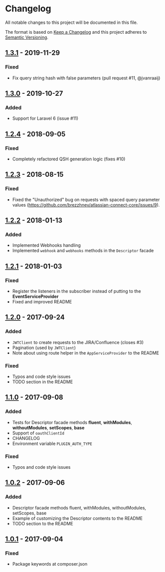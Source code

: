 # Changelog

All notable changes to this project will be documented in this file.

The format is based on [Keep a Changelog](http://keepachangelog.com/en/1.0.0/)
and this project adheres to [Semantic Versioning](http://semver.org/spec/v2.0.0.html).

## [1.3.1] - 2019-11-29

### Fixed
- Fix query string hash with false parameters (pull request #11, @jvanraaij)

## [1.3.0] - 2019-10-27

### Added
- Support for Laravel 6 (issue #11)

## [1.2.4] - 2018-09-05

### Fixed
- Completely refactored QSH generation logic (fixes #10)

## [1.2.3] - 2018-08-15

### Fixed
- Fixed the "Unauthorized" bug on requests with spaced query parameter values (https://github.com/brezzhnev/atlassian-connect-core/issues/9). 

## [1.2.2] - 2018-01-13

### Added
- Implemented Webhooks handling
- Implemented `webhook` and `webhooks` methods in the `Descriptor` facade

## [1.2.1] - 2018-01-03

### Fixed
- Register the listeners in the subscriber instead of putting to the **EventServiceProvider** 
- Fixed and improved README

## [1.2.0] - 2017-09-24

### Added
- `JWTClient` to create requests to the JIRA/Confluence (closes #3)
- Pagination (used by `JWTClient`)
- Note about using route helper in the `AppServiceProvider` to the README

### Fixed
- Typos and code style issues
- TODO section in the README

## [1.1.0] - 2017-09-08

### Added
- Tests for Descriptor facade methods **fluent**, **withModules**, **withoutModules**, **setScopes**, **base**
- Support of `oauthClientId`
- CHANGELOG
- Environment variable `PLUGIN_AUTH_TYPE`

### Fixed
- Typos and code style issues

## [1.0.2] - 2017-09-06

### Added
- Descriptor facade methods fluent, withModules, withoutModules, setScopes, base
- Example of customizing the Descriptor contents to the README
- TODO section to the README

## [1.0.1] - 2017-09-04

### Fixed
- Package keywords at composer.json

[Unreleased]: https://github.com/brezzhnev/atlassian-connect-core/compare/v1.3.1...HEAD
[1.3.1]: https://github.com/brezzhnev/atlassian-connect-core/compare/v1.3.0...v1.3.1
[1.3.0]: https://github.com/brezzhnev/atlassian-connect-core/compare/v1.2.4...v1.3.0
[1.2.4]: https://github.com/brezzhnev/atlassian-connect-core/compare/v1.2.3...v1.2.4
[1.2.3]: https://github.com/brezzhnev/atlassian-connect-core/compare/v1.2.2...v1.2.3
[1.2.2]: https://github.com/brezzhnev/atlassian-connect-core/compare/v1.2.1...v1.2.2
[1.2.1]: https://github.com/brezzhnev/atlassian-connect-core/compare/v1.2.0...v1.2.1
[1.2.0]: https://github.com/brezzhnev/atlassian-connect-core/compare/v1.1.0...v1.2.0
[1.1.0]: https://github.com/brezzhnev/atlassian-connect-core/compare/v1.0.2...v1.1.0
[1.0.2]: https://github.com/brezzhnev/atlassian-connect-core/compare/v1.0.1...v1.0.2
[1.0.1]: https://github.com/brezzhnev/atlassian-connect-core/compare/v1.0.0...v1.0.1